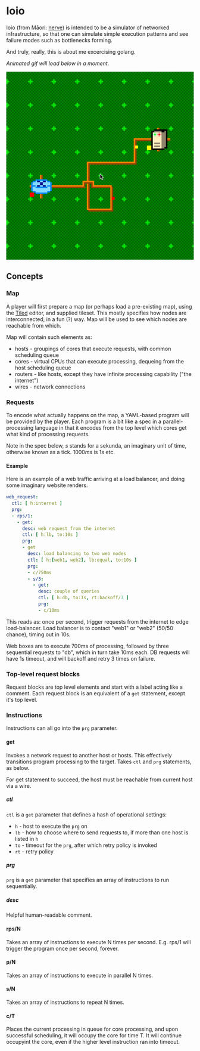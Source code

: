 # Ioio

Ioio (from Māori: [nerve](https://maoridictionary.co.nz/search?keywords=ioio)) is intended to be a simulator of networked infrastructure, so that one can simulate simple execution patterns and see failure modes such as bottlenecks forming.

And truly, really, this is about me excercising golang.

*Animated gif will load below in a moment.*

![](ioio.gif)

## Concepts

### Map

A player will first prepare a map (or perhaps load a pre-existing map), using the [Tiled](https://www.mapeditor.org/) editor, and supplied tileset. This mostly specifies how nodes are interconnected, in a fun (?) way. Map will be used to see which nodes are reachable from which.

Map will contain such elements as:

* hosts - groupings of cores that execute requests, with common scheduling queue
* cores - virtual CPUs that can execute processing, dequeing from the host scheduling queue
* routers - like hosts, except they have infinite processing capability ("the internet")
* wires - network connections

### Requests

To encode what actually happens on the map, a YAML-based program will be provided by the player. Each program is a bit like a spec in a parallel-processing language in that it encodes from the top level which cores get what kind of processing requests.

Note in the spec below, *s* stands for a sekunda, an imaginary unit of time, otherwise known as a tick. 1000*ms* is 1*s* etc.

#### Example

Here is an example of a web traffic arriving at a load balancer, and doing some imaginary website renders.

```yml
web_request:
  ctl: [ h:internet ]
  prg: 
  - rps/1:
    - get:
      desc: web request from the internet
      ctl: [ h:lb, to:10s ]
      prg:
      - get
        desc: load balancing to two web nodes
        ctl: [ h:[web1, web2], lb:equal, to:10s ]
        prg:
        - c/750ms
        - s/3:
          - get:
            desc: couple of queries
            ctl: [ h:db, to:1s, rt:backoff/3 ]
            prg:
            - c/10ms
```

This reads as: once per second, trigger requests from the internet to edge load-balancer. Load balancer is to contact "web1" or "web2" (50/50 chance), timing out in 10s.

Web boxes are to execute 700ms of processing, followed by three sequential requests to "db", which in turn take 10ms each. DB requests will have 1s timeout, and will backoff and retry 3 times on failure.

### Top-level request blocks

Request blocks are top level elements and start with a label acting like a comment. Each request block is an equivalent of a `get` statement, except it's top level.

### Instructions

Instructions can all go into the `prg` parameter.

#### get

Invokes a network request to another host or hosts. This effectively transitions program processing to the target. Takes `ctl` and `prg` statements, as below.

For get statement to succeed, the host must be reachable from current host via a wire.

##### ctl

`ctl` is a `get` parameter that defines a hash of operational settings:

* `h` - host to execute the `prg` on
* `lb` - how to choose where to send requests to, if more than one host is listed in `h`
* `to` - timeout for the `prg`, after which retry policy is invoked
* `rt` - retry policy

##### prg

`prg` is a `get` parameter that specifies an array of instructions to run sequentially.

##### desc

Helpful human-readable comment.

#### rps/N

Takes an array of instructions to execute N times per second. E.g. rps/1 will trigger the program once per second, forever.

#### p/N

Takes an array of instructions to execute in parallel N times.

#### s/N

Takes an array of instructions to repeat N times.

#### c/T

Places the current processing in queue for core processing, and upon successful scheduling, it will occupy the core for time T. It will continue occupyint the core, even if the higher level instruction ran into timeout.

